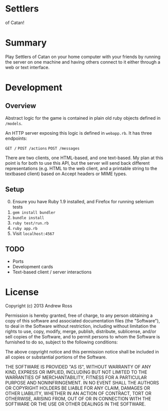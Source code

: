 # Settlers

of Catan!

# Summary

Play Settlers of Catan on your home computer with your friends by running the server on one machine and having others connect to it either through a web or text interface.

# Development

## Overview

Abstract logic for the game is contained in plain old ruby objects defined in `/models`.

An HTTP server exposing this logic is defined in `webapp.rb`. It has three endpoints:

`GET /`
`POST /actions`
`POST /messages`

There are two clients, one HTML-based, and one text-based. My plan at this point is for both to use this API, but the server will send back different representations (e.g. HTML to the web client, and a printable string to the textbased client) based on Accept headers or MIME types.

## Setup

0. Ensure you have Ruby 1.9 installed, and Firefox for running selenium tests
1. `gem install bundler`
2. `bundle install`
3. `ruby test/run.rb`
4. `ruby app.rb`
5. Visit `localhost:4567`

## TODO

- Ports
- Development cards
- Text-based client / server interactions

# License

Copyright (c) 2013 Andrew Ross

Permission is hereby granted, free of charge, to any person obtaining a copy
of this software and associated documentation files (the "Software"), to deal
in the Software without restriction, including without limitation the rights
to use, copy, modify, merge, publish, distribute, sublicense, and/or sell
copies of the Software, and to permit persons to whom the Software is
furnished to do so, subject to the following conditions:

The above copyright notice and this permission notice shall be included in
all copies or substantial portions of the Software.

THE SOFTWARE IS PROVIDED "AS IS", WITHOUT WARRANTY OF ANY KIND, EXPRESS OR
IMPLIED, INCLUDING BUT NOT LIMITED TO THE WARRANTIES OF MERCHANTABILITY,
FITNESS FOR A PARTICULAR PURPOSE AND NONINFRINGEMENT. IN NO EVENT SHALL THE
AUTHORS OR COPYRIGHT HOLDERS BE LIABLE FOR ANY CLAIM, DAMAGES OR OTHER
LIABILITY, WHETHER IN AN ACTION OF CONTRACT, TORT OR OTHERWISE, ARISING FROM,
OUT OF OR IN CONNECTION WITH THE SOFTWARE OR THE USE OR OTHER DEALINGS IN
THE SOFTWARE.
